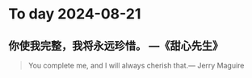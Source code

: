 
# To day 2024-08-21


## 你使我完整，我将永远珍惜。 —《甜心先生》
> You complete me, and I will always cherish that.— Jerry Maguire

    